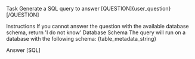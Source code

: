 Task
Generate a SQL query to answer [QUESTION]{user_question}[/QUESTION]

Instructions
If you cannot answer the question with the available database schema, return 'I do not know'
Database Schema
The query will run on a database with the following schema: {table_metadata_string}

Answer
[SQL]
